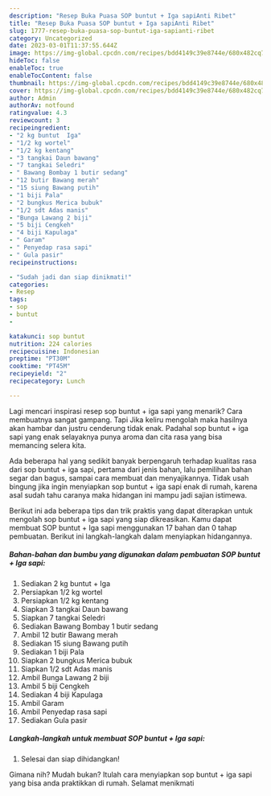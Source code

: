 ```yaml
---
description: "Resep Buka Puasa SOP buntut + Iga sapiAnti Ribet"
title: "Resep Buka Puasa SOP buntut + Iga sapiAnti Ribet"
slug: 1777-resep-buka-puasa-sop-buntut-iga-sapianti-ribet
category: Uncategorized
date: 2023-03-01T11:37:55.644Z
image: https://img-global.cpcdn.com/recipes/bdd4149c39e8744e/680x482cq70/sop-buntut-iga-sapi-foto-resep-utama.jpg
hideToc: false
enableToc: true
enableTocContent: false
thumbnail: https://img-global.cpcdn.com/recipes/bdd4149c39e8744e/680x482cq70/sop-buntut-iga-sapi-foto-resep-utama.jpg
cover: https://img-global.cpcdn.com/recipes/bdd4149c39e8744e/680x482cq70/sop-buntut-iga-sapi-foto-resep-utama.jpg
author: Admin
authorAv: notfound
ratingvalue: 4.3
reviewcount: 3
recipeingredient:
- "2 kg buntut  Iga"
- "1/2 kg wortel"
- "1/2 kg kentang"
- "3 tangkai Daun bawang"
- "7 tangkai Seledri"
- " Bawang Bombay 1 butir sedang"
- "12 butir Bawang merah"
- "15 siung Bawang putih"
- "1 biji Pala"
- "2 bungkus Merica bubuk"
- "1/2 sdt Adas manis"
- "Bunga Lawang 2 biji"
- "5 biji Cengkeh"
- "4 biji Kapulaga"
- " Garam"
- " Penyedap rasa sapi"
- " Gula pasir"
recipeinstructions:

- "Sudah jadi dan siap dinikmati!"
categories:
- Resep
tags:
- sop
- buntut
- 

katakunci: sop buntut  
nutrition: 224 calories
recipecuisine: Indonesian
preptime: "PT30M"
cooktime: "PT45M"
recipeyield: "2"
recipecategory: Lunch

---
```



Lagi mencari inspirasi resep sop buntut + iga sapi yang menarik? Cara membuatnya sangat gampang. Tapi Jika keliru mengolah maka hasilnya akan hambar dan justru cenderung tidak enak. Padahal sop buntut + iga sapi yang enak selayaknya punya aroma dan cita rasa yang bisa memancing selera kita.


Ada beberapa hal yang sedikit banyak berpengaruh terhadap kualitas rasa dari sop buntut + iga sapi, pertama dari jenis bahan, lalu pemilihan bahan segar dan bagus, sampai cara membuat dan menyajikannya. Tidak usah bingung jika ingin menyiapkan sop buntut + iga sapi enak di rumah, karena asal sudah tahu caranya maka hidangan ini mampu jadi sajian istimewa.




Berikut ini ada beberapa tips dan trik praktis yang dapat diterapkan untuk mengolah sop buntut + iga sapi yang siap dikreasikan. Kamu dapat membuat SOP buntut + Iga sapi menggunakan 17 bahan dan 0 tahap pembuatan. Berikut ini langkah-langkah dalam menyiapkan hidangannya.

<!--inarticleads1-->

##### Bahan-bahan dan bumbu yang digunakan dalam pembuatan SOP buntut + Iga sapi:

1. Sediakan 2 kg buntut + Iga
1. Persiapkan 1/2 kg wortel
1. Persiapkan 1/2 kg kentang
1. Siapkan 3 tangkai Daun bawang
1. Siapkan 7 tangkai Seledri
1. Sediakan  Bawang Bombay 1 butir sedang
1. Ambil 12 butir Bawang merah
1. Sediakan 15 siung Bawang putih
1. Sediakan 1 biji Pala
1. Siapkan 2 bungkus Merica bubuk
1. Siapkan 1/2 sdt Adas manis
1. Ambil Bunga Lawang 2 biji
1. Ambil 5 biji Cengkeh
1. Sediakan 4 biji Kapulaga
1. Ambil  Garam
1. Ambil  Penyedap rasa sapi
1. Sediakan  Gula pasir




<!--inarticleads2-->

##### Langkah-langkah untuk membuat SOP buntut + Iga sapi:


1. Selesai dan siap dihidangkan!



Gimana nih? Mudah bukan? Itulah cara menyiapkan sop buntut + iga sapi yang bisa anda praktikkan di rumah. Selamat menikmati
